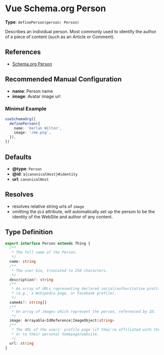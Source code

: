 # Vue Schema.org Person

**Type**: `definePerson(person: Person)`

Describes an individual person. Most commonly used to identify the author of a piece of content (such as an Article or Comment).

## References

- [Schema.org Person](https://schema.org/Person)

## Recommended Manual Configuration

- **name**: Person name
- **image**: Avatar image url

### Minimal Example
```ts
useSchemaOrg([
  definePerson({
    name: 'Harlan Wilton',
    image: '/me.png',
  }),
])
```

## Defaults

- **@type**: `Person`
- **@id**: `${canonicalHost}#identity`
- **url**: `canonicalHost`

## Resolves

- resolves relative string urls of `image`
- omitting the `@id` attribute, will automatically set up the person to be the identity of the WebSite and author
  of any content.

## Type Definition

```ts
export interface Person extends Thing {
  /**
   * The full name of the Person.
   */
  name: string
  /**
   * The user bio, truncated to 250 characters.
   */
  description?: string
  /**
   * An array of URLs representing declared social/authoritative profiles of the person
   * (e.g., a Wikipedia page, or Facebook profile).
   */
  sameAs?: string[]
  /**
   * An array of images which represent the person, referenced by ID.
   */
  image: Arrayable<IdReference|ImageObject|string>
  /**
   * The URL of the users' profile page (if they're affiliated with the site in question),
   * or to their personal homepage/website.
   */
  url: string
}
```
